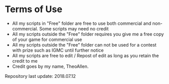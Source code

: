Terms of Use
=====

* All my scripts in "Free" folder are free to use both commercial and non-commercial. Some scripts may need no credit
* All my scripts outside the "Free" folder requires you give me a free copy of your game for commercial use
* All my scripts outside the "Free" folder can not be used for a contest with prize such as IGMC until further notice
* All my scripts are free to edit / Repost of edit as long as you retain the credit to me
* Credit goes by my name, TheoAllen.

Repository last update: 2018.07.12
